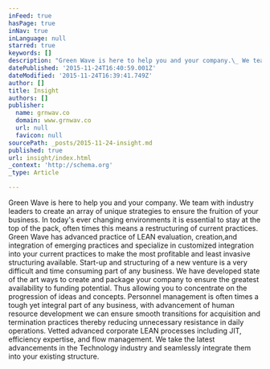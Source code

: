 ```yaml
---
inFeed: true
hasPage: true
inNav: true
inLanguage: null
starred: true
keywords: []
description: "Green Wave is here to help you and your company.\_ We team with industry leaders to create an array of unique strategies to ensure the fruition of your business."
datePublished: '2015-11-24T16:40:59.001Z'
dateModified: '2015-11-24T16:39:41.749Z'
author: []
title: Insight
authors: []
publisher:
  name: grnwav.co
  domain: www.grnwav.co
  url: null
  favicon: null
sourcePath: _posts/2015-11-24-insight.md
published: true
url: insight/index.html
_context: 'http://schema.org'
_type: Article

---
```

Green Wave is here to help you and your company.  We team with industry leaders to create an array of unique strategies to ensure the fruition of your business.   In today's ever changing environments it is essential to stay at the top of the pack, often times this means a restructuring of current practices.  Green Wave has advanced practice of LEAN evaluation, creation,and integration of emerging practices and specialize in customized integration into your current practices to make the most profitable and least invasive structuring available.   Start-up and structuring of a new venture is a very difficult and time consuming part of any business.  We have developed state of the art ways to create and package your company to ensure the greatest availability to funding potential.  Thus allowing you to concentrate on the progression of ideas and concepts.   Personnel management is often times a tough yet integral part of any business, with advancement of human resource development we can ensure smooth transitions for acquisition and termination practices thereby reducing unnecessary resistance in daily operations.   Vetted advanced corporate LEAN processes including JIT, efficiency expertise, and flow management.  We take the latest advancements in the Technology industry and seamlessly integrate them into your existing structure.